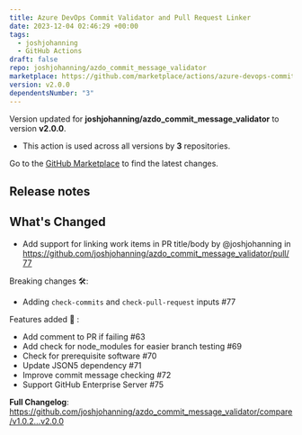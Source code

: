 ```yaml
---
title: Azure DevOps Commit Validator and Pull Request Linker
date: 2023-12-04 02:46:29 +00:00
tags:
  - joshjohanning
  - GitHub Actions
draft: false
repo: joshjohanning/azdo_commit_message_validator
marketplace: https://github.com/marketplace/actions/azure-devops-commit-validator-and-pull-request-linker
version: v2.0.0
dependentsNumber: "3"
---
```



Version updated for **joshjohanning/azdo_commit_message_validator** to version **v2.0.0**.
- This action is used across all versions by **3** repositories.

Go to the [GitHub Marketplace](https://github.com/marketplace/actions/azure-devops-commit-validator-and-pull-request-linker) to find the latest changes.

## Release notes

## What's Changed

* Add support for linking work items in PR title/body by @joshjohanning in https://github.com/joshjohanning/azdo_commit_message_validator/pull/77

Breaking changes 🛠️:
  - Adding `check-commits` and `check-pull-request` inputs #77

Features added 🚀 : 
  - Add comment to PR if failing #63
  - Add check for node_modules for easier branch testing #69
  - Check for prerequisite software #70 
  - Update JSON5 dependency #71 
  - Improve commit message checking #72 
  - Support GitHub Enterprise Server #75 

**Full Changelog**: https://github.com/joshjohanning/azdo_commit_message_validator/compare/v1.0.2...v2.0.0
